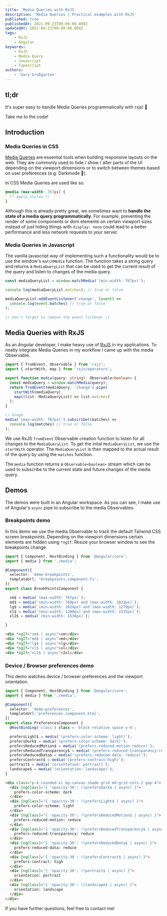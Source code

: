 ```yaml
---
title: 'Media Queries with RxJS'
description: 'Media Queries | Practical examples with RxJS'
published: true
publishedAt: 2021-09-23T00:00:00.000Z
updatedAt: 2021-09-23T00:00:00.000Z
tags:
    - RxJS
    - Angular
keywords:
    - RxJS
    - Media Query
    - Javascript
    - Typescript
authors:
    - 'Gary Großgarten'
---
```


## tl;dr

It's super easy to handle Media Queries</span> programmatically with <span type="underline" delay="1200" shortcode="annotate">rxjs</span>! 🤗

<div shortcode="scroll-to" fragment="media-queries-with-rxjs">
<a>Take me to the code!</a>
</div>

<div shortcode="demos/breakpoints"></div>

## Introduction
### Media Queries in CSS

[Media Queries](https://www.w3schools.com/css/css_rwd_mediaqueries.asp) are essential tools when building responsive layouts on the web. They are commonly used to hide / show / alter parts of the UI depending on the viewport dimensions or to switch between themes based on user preferences (e.g. Darkmode 🌙).

In CSS Media Queries are used like so.

<div shortcode="code" tabs="styles.css">

```css
@media (max-width: 767px) {
  /* apply styles */
}
```

</div>

Although this is already pretty great, we sometimes want to **handle the state of a media query programmatically**. For example, preventing the render of some components or dom elements on certain viewport sizes instead of just hiding things with `display: none` could lead to a better performance and less network requests to your server.

### Media Queries in Javascript

The vanilla javascript way of implementing such a functionality would be to use the window's `matchMedia` function. The function takes a string query and returns a `MediaQueryList` that can be used to get the current result of the query and listen to changes of the media query.

<div shortcode="code" tabs="JS">

```js
const mediaQueryList = window.matchMedia(`(min-width: 767px)`);

console.log(mediaQueryList.matches); // true or false

mediaQueryList.addEventListener('change', (event) =>
  console.log(event.matches) // true or false
);

// don't forget to remove the event listener ;)
```

</div>

## Media Queries with RxJS


As an Angular developer, I make heavy use of [RxJS](https://rxjs.dev/) in my applications. To neatly integrate Media Queries in my workflow I came up with the media Observable. 

<div shortcode="code" tabs="media.ts">

```ts
import { fromEvent, Observable } from 'rxjs';
import { startWith, map } from 'rxjs/operators';

export function media(query: string): Observable<boolean> {
  const mediaQuery = window.matchMedia(query);
  return fromEvent(mediaQuery, 'change').pipe(
    startWith(mediaQuery),
    map((list: MediaQueryList) => list.matches)
  );
}

// Usage
media('(max-width: 767px)').subscribe((matches) =>
  console.log(matches) // true or false
);
```

</div>

We use RxJS `fromEvent` Observable creation function to listen for all changes to the `MediaQueryList`. To get the inital `MediaQueryList`, we use the `startWith` operator. The `MediaQueryList` is then mapped to the actual result of the query by using the `matches` function.

<div shortcode="note">

The `media` function returns a `Observable<boolean>` stream which can be used to subscribe to the current state and 
future changes of the media query.

</div>

## Demos

The demos were built in an Angular workspace. As you can see, I make use of Angular's `async` pipe to subscribe to the media Observables.

### Breakpoints demo

In this demo we use the media Observable to track the default Tailwind CSS screen breakpoints. Depending on the viewport dimensions certain elements are hidden using `*ngIf`. Resize your browser window to see the breakpoints change.

<div shortcode="demos/responsive"></div>

<div shortcode="code" tabs="TS,HTML">

```ts
import { Component, HostBinding } from '@angular/core';
import { media } from './media';

@Component({
  selector: 'demo-breakpoints',
  templateUrl: 'breakpoints.component.ts',
})
export class BreakPointsComponent {

  sm$ = media(`(max-width: 767px)`);
  md$ = media(`(min-width: 768px) and (max-width: 1023px)`);
  lg$ = media(`(min-width: 1024px) and (max-width: 1279px)`);
  xl$ = media(`(min-width: 1280px) and (max-width: 1535px)`);
  xl2$ = media(`(min-width: 1536px)`);

}
```
```html
<div *ngIf="sm$ | async">sm</div>
<div *ngIf="md$ | async">md</div>
<div *ngIf="lg$ | async">lg</div>
<div *ngIf="xl$ | async">xl</div>
<div *ngIf="xl2$ | async">2xl</div>
```

</div>


### Device / Browser preferences demo

This demo watches device / browser preferences and the viewport orientation.

<div shortcode="demos/preferences"></div>

<div shortcode="code" tabs="TS,HTML">

```ts
import { Component, HostBinding } from '@angular/core';
import { media } from './media';

@Component({
  selector: 'demo-preferences',
  templateUrl:'preferences.component.html',
})
export class PreferencesComponent {
  @HostBinding('class') class = 'block relative space-y-4';

  prefersLight$ = media('(prefers-color-scheme: light)');
  prefersDark$ = media('(prefers-color-scheme: dark)');
  prefersReducedMotion$ = media('(prefers-reduced-motion:reduce)');
  prefersReducedTransparency$ = media('(prefers-reduced-transparency:reduce)');
  prefersReducedData$ = media('(prefers-reduced-data: reduce)');
  prefersContrast$ = media('(prefers-contrast:high)');
  portrait$ = media('(orientation: portrait)');
  landscape$ = media('(orientation: landscape)');
}
```
```html
<div class="p-4 rounded-xl bg-canvas-shade grid md:grid-cols-2 gap-4">
  <div [ngClass]="{ 'opacity-30': !(prefersDark$ | async) }">
    prefers-color-scheme: dark
  </div>
  <div [ngClass]="{ 'opacity-30': !(prefersLight$ | async) }">
    prefers-color-scheme: light
  </div>
  <div [ngClass]="{ 'opacity-30': !(prefersReducedMotion$ | async) }">
    prefers-reduced-motion: reduce
  </div>
  <div [ngClass]="{ 'opacity-30': !(prefersReducedTransparency$ | async) }">
    prefers-reduced-transparency: reduce
  </div>
  <div [ngClass]="{ 'opacity-30': !(prefersReducedData$ | async) }">
    prefers-reduced-data: reduce
  </div>
  <div [ngClass]="{ 'opacity-30': !(prefersContrast$ | async) }">
    prefers-contract: high
  </div>
  <div [ngClass]="{ 'opacity-30': !(portrait$ | async) }">
    orientation: portrait
  </div>
  <div [ngClass]="{ 'opacity-30': !(landscape$ | async) }">
    orientation: landscape
  </div>
</div>
```

</div>

If you have further questions, feel free to contact me! 

<div shortcode="author" name="Gary Großgarten"></div>